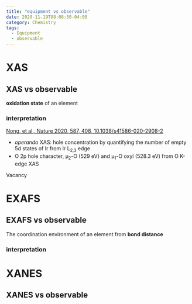 ```yaml
---
title: "equipment vs observable"
date: 2020-11-19T08:08:50-04:00
category: Chemistry
tags:
  - Equipment
  - observable
---
```



# XAS
## XAS vs observable
__oxidation state__ of an element  
### interpretation
[Nong, et al., Nature 2020, 587, 408, 10.1038/s41586-020-2908-2](https://www.nature.com/articles/s41586-020-2908-2)  
* <i>operando</i> XAS: hole concentration by quantifying the number of empty 5d states of Ir from Ir L<sub>2,3</sub> edge
* O 2p hole character, μ<sub>2</sub>-O (529 eV) and μ<sub>1</sub>-O oxyl (528.3 eV) from O K-edge XAS

Vacancy

# EXAFS
## EXAFS vs observable
The coordination environment of an element from __bond distance__
### interpretation


# XANES
## XANES vs observable


